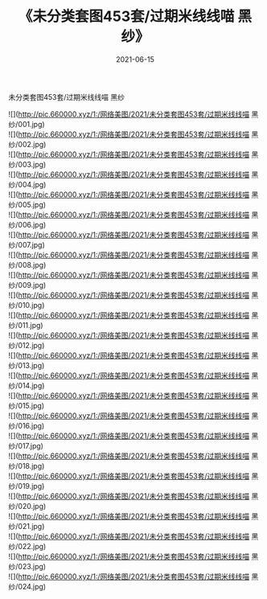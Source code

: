 ﻿---
layout: post
title:  《未分类套图453套/过期米线线喵 黑纱》
date:   2021-06-15
img: http://pic.660000.xyz/1:/网络美图/2021/未分类套图453套/过期米线线喵 黑纱/000.jpg
categories: [美女, 清纯, 唯美]
---

未分类套图453套/过期米线线喵 黑纱

 ![](http://pic.660000.xyz/1:/网络美图/2021/未分类套图453套/过期米线线喵 黑纱/001.jpg) <br>![](http://pic.660000.xyz/1:/网络美图/2021/未分类套图453套/过期米线线喵 黑纱/002.jpg) <br>![](http://pic.660000.xyz/1:/网络美图/2021/未分类套图453套/过期米线线喵 黑纱/003.jpg) <br>![](http://pic.660000.xyz/1:/网络美图/2021/未分类套图453套/过期米线线喵 黑纱/004.jpg) <br>![](http://pic.660000.xyz/1:/网络美图/2021/未分类套图453套/过期米线线喵 黑纱/005.jpg) <br>![](http://pic.660000.xyz/1:/网络美图/2021/未分类套图453套/过期米线线喵 黑纱/006.jpg) <br>![](http://pic.660000.xyz/1:/网络美图/2021/未分类套图453套/过期米线线喵 黑纱/007.jpg) <br>![](http://pic.660000.xyz/1:/网络美图/2021/未分类套图453套/过期米线线喵 黑纱/008.jpg) <br>![](http://pic.660000.xyz/1:/网络美图/2021/未分类套图453套/过期米线线喵 黑纱/009.jpg) <br>![](http://pic.660000.xyz/1:/网络美图/2021/未分类套图453套/过期米线线喵 黑纱/010.jpg) <br>![](http://pic.660000.xyz/1:/网络美图/2021/未分类套图453套/过期米线线喵 黑纱/011.jpg) <br>![](http://pic.660000.xyz/1:/网络美图/2021/未分类套图453套/过期米线线喵 黑纱/012.jpg) <br>![](http://pic.660000.xyz/1:/网络美图/2021/未分类套图453套/过期米线线喵 黑纱/013.jpg) <br>![](http://pic.660000.xyz/1:/网络美图/2021/未分类套图453套/过期米线线喵 黑纱/014.jpg) <br>![](http://pic.660000.xyz/1:/网络美图/2021/未分类套图453套/过期米线线喵 黑纱/015.jpg) <br>![](http://pic.660000.xyz/1:/网络美图/2021/未分类套图453套/过期米线线喵 黑纱/016.jpg) <br>![](http://pic.660000.xyz/1:/网络美图/2021/未分类套图453套/过期米线线喵 黑纱/017.jpg) <br>![](http://pic.660000.xyz/1:/网络美图/2021/未分类套图453套/过期米线线喵 黑纱/018.jpg) <br>![](http://pic.660000.xyz/1:/网络美图/2021/未分类套图453套/过期米线线喵 黑纱/019.jpg) <br>![](http://pic.660000.xyz/1:/网络美图/2021/未分类套图453套/过期米线线喵 黑纱/020.jpg) <br>![](http://pic.660000.xyz/1:/网络美图/2021/未分类套图453套/过期米线线喵 黑纱/021.jpg) <br>![](http://pic.660000.xyz/1:/网络美图/2021/未分类套图453套/过期米线线喵 黑纱/022.jpg) <br>![](http://pic.660000.xyz/1:/网络美图/2021/未分类套图453套/过期米线线喵 黑纱/023.jpg) <br>![](http://pic.660000.xyz/1:/网络美图/2021/未分类套图453套/过期米线线喵 黑纱/024.jpg) <br>